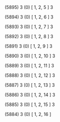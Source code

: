 (5895) 3 (0) [ 1, 2, 5 ] 3 


(5894) 3 (0) [ 1, 2, 6 ] 3 


(5893) 3 (0) [ 1, 2, 7 ] 3 


(5892) 3 (0) [ 1, 2, 8 ] 3 


(5891) 3 (0) [ 1, 2, 9 ] 3 


(5890) 3 (0) [ 1, 2, 10 ] 3 


(5889) 3 (0) [ 1, 2, 11 ] 3 


(5888) 3 (0) [ 1, 2, 12 ] 3 


(5887) 3 (0) [ 1, 2, 13 ] 3 


(5886) 3 (0) [ 1, 2, 14 ] 3 


(5885) 3 (0) [ 1, 2, 15 ] 3 


(5884) 3 (0) [ 1, 2, 16 ]  

